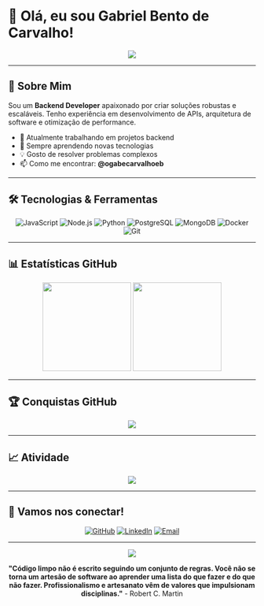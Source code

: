 # 👋 Olá, eu sou Gabriel Bento de Carvalho!

<div align="center">
  <img src="https://readme-typing-svg.herokuapp.com/?color=6c7b7f&size=20&center=true&vCenter=true&width=600&lines=Backend+Developer;Apaixonado+por+tecnologia;Sempre+aprendendo+algo+novo" />
</div>

---

## 🚀 Sobre Mim

Sou um **Backend Developer** apaixonado por criar soluções robustas e escaláveis. Tenho experiência em desenvolvimento de APIs, arquitetura de software e otimização de performance.

- 🔭 Atualmente trabalhando em projetos backend
- 🌱 Sempre aprendendo novas tecnologias
- 💡 Gosto de resolver problemas complexos
- 📫 Como me encontrar: **@ogabecarvalhoeb**

---

## 🛠️ Tecnologias & Ferramentas

<div align="center">

![JavaScript](https://img.shields.io/badge/-JavaScript-F7DF1E?style=for-the-badge&logo=javascript&logoColor=black&labelColor=white)
![Node.js](https://img.shields.io/badge/-Node.js-339933?style=for-the-badge&logo=node.js&logoColor=white&labelColor=white)
![Python](https://img.shields.io/badge/-Python-3776AB?style=for-the-badge&logo=python&logoColor=white&labelColor=white)
![PostgreSQL](https://img.shields.io/badge/-PostgreSQL-336791?style=for-the-badge&logo=postgresql&logoColor=white&labelColor=white)
![MongoDB](https://img.shields.io/badge/-MongoDB-47A248?style=for-the-badge&logo=mongodb&logoColor=white&labelColor=white)
![Docker](https://img.shields.io/badge/-Docker-2496ED?style=for-the-badge&logo=docker&logoColor=white&labelColor=white)
![Git](https://img.shields.io/badge/-Git-F05032?style=for-the-badge&logo=git&logoColor=white&labelColor=white)

</div>

---

## 📊 Estatísticas GitHub

<div align="center">
  <img height="180em" src="https://github-readme-stats.vercel.app/api?username=ogabecarvalhoeb&show_icons=true&theme=default&include_all_commits=true&count_private=true&bg_color=ffffff&title_color=6c7b7f&text_color=6c7b7f&icon_color=6c7b7f&border_color=e1e4e8"/>
  <img height="180em" src="https://github-readme-stats.vercel.app/api/top-langs/?username=ogabecarvalhoeb&layout=compact&langs_count=7&theme=default&bg_color=ffffff&title_color=6c7b7f&text_color=6c7b7f&border_color=e1e4e8"/>
</div>

---

## 🏆 Conquistas GitHub

<div align="center">
  <img src="https://github-profile-trophy.vercel.app/?username=ogabecarvalhoeb&theme=flat&no-frame=true&no-bg=true&margin-w=4&column=7" />
</div>

---

## 📈 Atividade

<div align="center">
  <img src="https://github-readme-activity-graph.vercel.app/graph?username=ogabecarvalhoeb&bg_color=ffffff&color=6c7b7f&line=6c7b7f&point=6c7b7f&area=true&hide_border=true" />
</div>

---

## 🤝 Vamos nos conectar!

<div align="center">

[![GitHub](https://img.shields.io/badge/-GitHub-181717?style=for-the-badge&logo=github&logoColor=black&labelColor=white)](https://github.com/ogabecarvalhoeb)
[![LinkedIn](https://img.shields.io/badge/-LinkedIn-0A66C2?style=for-the-badge&logo=linkedin&logoColor=white&labelColor=white)](https://linkedin.com/in/seu-linkedin)
[![Email](https://img.shields.io/badge/-Email-EA4335?style=for-the-badge&logo=gmail&logoColor=white&labelColor=white)](mailto:seu-email@exemplo.com)

</div>

---

<div align="center">
  <img src="https://komarev.com/ghpvc/?username=ogabecarvalhoeb&color=6c7b7f&style=flat-square&label=Visualizações+do+perfil" />
</div>

<div align="center">
  
**"Código limpo não é escrito seguindo um conjunto de regras. Você não se torna um artesão de software ao aprender uma lista do que fazer e do que não fazer. Profissionalismo e artesanato vêm de valores que impulsionam disciplinas."** - Robert C. Martin

</div>
